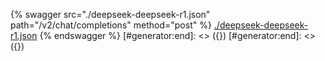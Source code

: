 [#generator:start]: <> ({ "template": "openapi" })
[#generator:start]: <> ({ "template": "openapi" })
{% swagger src="./deepseek-deepseek-r1.json" path="/v2/chat/completions" method="post" %}
[./deepseek-deepseek-r1.json](./deepseek-deepseek-r1.json)
{% endswagger %}
[#generator:end]: <> ({})
[#generator:end]: <> ({})